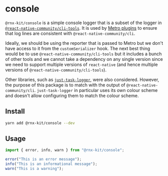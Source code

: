 # console

`@rnx-kit/console` is a simple console logger that is a subset of the logger in
[`@react-native-community/cli-tools`](https://github.com/react-native-community/cli/blob/6615eb30f37bec5bb25acc066c849c4aa2d8a4cd/packages/tools/src/logger.ts).
It is used by
[Metro plugins](https://github.com/microsoft/rnx-kit/tree/main/packages) to
ensure that log lines are consistent with `@react-native-community/cli`.

Ideally, we should be using the reporter that is passed to Metro but we don't
have access to it from the `customSerializer` hook. The next best thing would be
to use `@react-native-community/cli-tools` but it includes a bunch of other
tools and we cannot take a dependency on any single version since we need to
support multiple versions of `react-native` (and hence multiple versions of
`@react-native-community/cli-tools`).

Other libraries, such as
[`just-task-logger`](https://github.com/microsoft/just/tree/master/packages/just-task-logger),
were also considered. However, the purpose of this package is to match with the
output of `@react-native-community/cli`. `just-task-logger` in particular uses
its own colour scheme and doesn't allow configuring them to match the colour
scheme.

## Install

```sh
yarn add @rnx-kit/console --dev
```

## Usage

```ts
import { error, info, warn } from "@rnx-kit/console";

error("This is an error message");
info("This is an informational message");
warn("This is a warning");
```
